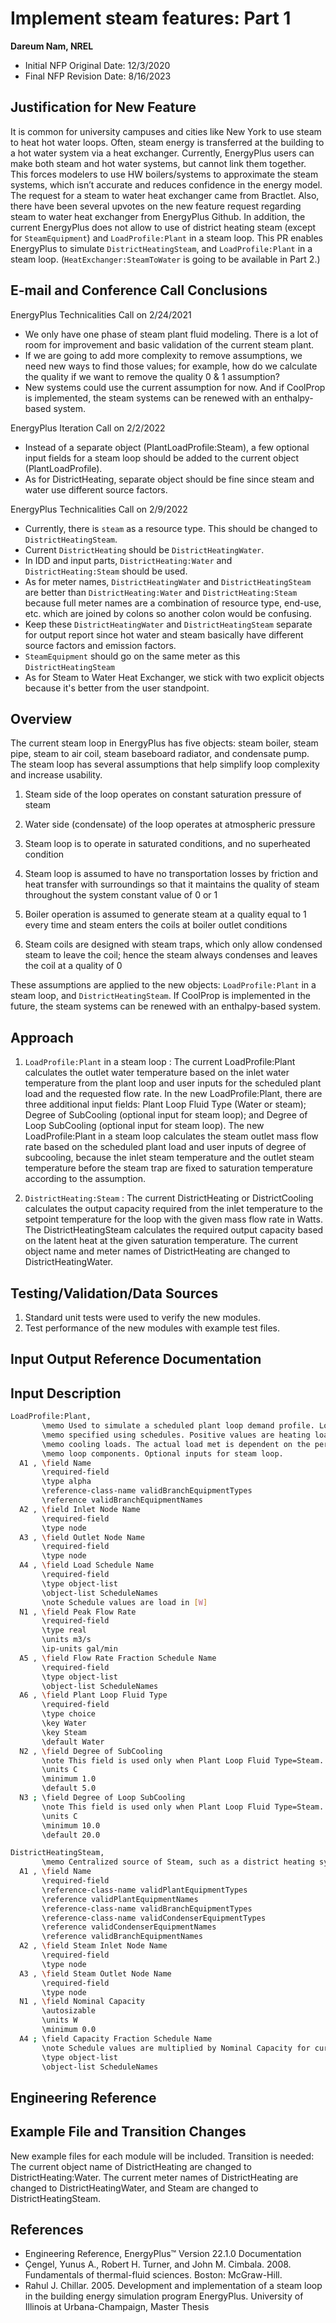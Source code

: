 Implement steam features: Part 1
================

**Dareum Nam, NREL**

 - Initial NFP Original Date: 12/3/2020
 - Final NFP Revision Date: 8/16/2023

## Justification for New Feature ##

It is common for university campuses and cities like New York to use steam to heat hot water loops. Often, steam energy is transferred at the building to a hot water system via a heat exchanger. Currently, EnergyPlus users can make both steam and hot water systems, but cannot link them together. This forces modelers to use HW boilers/systems to approximate the steam systems, which isn’t accurate and reduces confidence in the energy model. The request for a steam to water heat exchanger came from Bractlet. Also, there have been several upvotes on the new feature request regarding steam to water heat exchanger from EnergyPlus Github.
In addition, the current EnergyPlus does not allow to use of district heating steam (except for `SteamEquipment`) and `LoadProfile:Plant` in a steam loop. 
This PR enables EnergyPlus to simulate `DistrictHeatingSteam`, and `LoadProfile:Plant` in a steam loop. (`HeatExchanger:SteamToWater` is going to be available in Part 2.)

## E-mail and Conference Call Conclusions ##

EnergyPlus Technicalities Call on 2/24/2021
- We only have one phase of steam plant fluid modeling. There is a lot of room for improvement and basic validation of the current steam plant.
- If we are going to add more complexity to remove assumptions, we need new ways to find those values; for example, how do we calculate the quality if we want to remove the quality 0 & 1 assumption?
- New systems could use the current assumption for now. And if CoolProp is implemented, the steam systems can be renewed with an enthalpy-based system.

EnergyPlus Iteration Call on 2/2/2022
- Instead of a separate object (PlantLoadProfile:Steam), a few optional input fields for a steam loop should be added to the current object (PlantLoadProfile).
- As for DistrictHeating, separate object should be fine since steam and water use different source factors.

EnergyPlus Technicalities Call on 2/9/2022
- Currently, there is `steam` as a resource type. This should be changed to `DistrictHeatingSteam`.
- Current `DistrictHeating` should be `DistrictHeatingWater`.
- In IDD and input parts, `DistrictHeating:Water` and `DistrictHeating:Steam` should be used.
- As for meter names, `DistrictHeatingWater` and `DistrictHeatingSteam` are better than `DistrictHeating:Water` and `DistrictHeating:Steam` because full meter names are a combination of resource type, end-use, etc. which are joined by colons so another colon would be confusing.
- Keep these `DistrictHeatingWater` and `DistrictHeatingSteam` separate for output report since hot water and steam basically have different source factors and emission factors.
- `SteamEquipment` should go on the same meter as this `DistrictHeatingSteam`
- As for Steam to Water Heat Exchanger, we stick with two explicit objects because it's better from the user standpoint.

## Overview ##

The current steam loop in EnergyPlus has five objects: steam boiler, steam pipe, steam to air coil, steam baseboard radiator, and condensate pump. The steam loop has several assumptions that help simplify loop complexity and increase usability.

1. Steam side of the loop operates on constant saturation pressure of steam

2. Water side (condensate) of the loop operates at atmospheric pressure

3. Steam loop is to operate in saturated conditions, and no superheated condition

4. Steam loop is assumed to have no transportation losses by friction and heat transfer with surroundings so that it maintains the quality of steam throughout the system constant value of 0 or 1

5. Boiler operation is assumed to generate steam at a quality equal to 1 every time and steam enters the coils at boiler outlet conditions

6. Steam coils are designed with steam traps, which only allow condensed steam to leave the coil; hence the steam always condenses and leaves the coil at a quality of 0

These assumptions are applied to the new objects: `LoadProfile:Plant` in a steam loop, and `DistrictHeatingSteam`. If CoolProp is implemented in the future, the steam systems can be renewed with an enthalpy-based system.

## Approach ##

1. `LoadProfile:Plant` in a steam loop :
The current LoadProfile:Plant calculates the outlet water temperature based on the inlet water temperature from the plant loop and user inputs for the scheduled plant load and the requested flow rate. 
In the new LoadProfile:Plant, there are three additional input fields: Plant Loop Fluid Type (Water or steam); Degree of SubCooling (optional input for steam loop); and Degree of Loop SubCooling (optional input for steam loop). The new LoadProfile:Plant in a steam loop calculates the steam outlet mass flow rate based on the scheduled plant load and user inputs of degree of subcooling, because the inlet steam temperature and the outlet steam temperature before the steam trap are fixed to saturation temperature according to the assumption.

2. `DistrictHeating:Steam` :
The current DistrictHeating or DistrictCooling calculates the output capacity required from the inlet temperature to the setpoint temperature for the loop with the given mass flow rate in Watts.
The DistrictHeatingSteam calculates the required output capacity based on the latent heat at the given saturation temperature.
The current object name and meter names of DistrictHeating are changed to DistrictHeatingWater.


## Testing/Validation/Data Sources ##

1. Standard unit tests were used to verify the new modules.
2. Test performance of the new modules with example test files.

## Input Output Reference Documentation ##


## Input Description ##

```sh
LoadProfile:Plant,
       \memo Used to simulate a scheduled plant loop demand profile. Load and flow rate are
       \memo specified using schedules. Positive values are heating loads, and negative values are
       \memo cooling loads. The actual load met is dependent on the performance of the supply
       \memo loop components. Optional inputs for steam loop.
  A1 , \field Name
       \required-field
       \type alpha
       \reference-class-name validBranchEquipmentTypes
       \reference validBranchEquipmentNames
  A2 , \field Inlet Node Name
       \required-field
       \type node
  A3 , \field Outlet Node Name
       \required-field
       \type node
  A4 , \field Load Schedule Name
       \required-field
       \type object-list
       \object-list ScheduleNames
       \note Schedule values are load in [W]
  N1 , \field Peak Flow Rate
       \required-field
       \type real
       \units m3/s
       \ip-units gal/min
  A5 , \field Flow Rate Fraction Schedule Name
       \required-field
       \type object-list
       \object-list ScheduleNames
  A6 , \field Plant Loop Fluid Type
       \required-field
       \type choice
       \key Water
       \key Steam
       \default Water
  N2 , \field Degree of SubCooling
       \note This field is used only when Plant Loop Fluid Type=Steam.
       \units C
       \minimum 1.0
       \default 5.0
  N3 ; \field Degree of Loop SubCooling
       \note This field is used only when Plant Loop Fluid Type=Steam.
       \units C
       \minimum 10.0
       \default 20.0
```

```sh
DistrictHeatingSteam,
       \memo Centralized source of Steam, such as a district heating system.
  A1 , \field Name
       \required-field
       \reference-class-name validPlantEquipmentTypes
       \reference validPlantEquipmentNames
       \reference-class-name validBranchEquipmentTypes
       \reference-class-name validCondenserEquipmentTypes
       \reference validCondenserEquipmentNames
       \reference validBranchEquipmentNames
  A2 , \field Steam Inlet Node Name
       \required-field
       \type node
  A3 , \field Steam Outlet Node Name
       \required-field
       \type node
  N1 , \field Nominal Capacity
       \autosizable
       \units W
       \minimum 0.0
  A4 ; \field Capacity Fraction Schedule Name
       \note Schedule values are multiplied by Nominal Capacity for current capacity
       \type object-list
       \object-list ScheduleNames
```

## Engineering Reference ##


## Example File and Transition Changes ##

New example files for each module will be included.
Transition is needed: The current object name of DistrictHeating are changed to DistrictHeating:Water. The current meter names of DistrictHeating are changed to DistrictHeatingWater, and Steam are changed to DistrictHeatingSteam.

## References ##

- Engineering Reference, EnergyPlus™ Version 22.1.0 Documentation
- Çengel, Yunus A., Robert H. Turner, and John M. Cimbala. 2008. Fundamentals of thermal-fluid sciences. Boston: McGraw-Hill.
- Rahul J. Chillar. 2005. Development and implementation of a steam loop in the building energy simulation program EnergyPlus. University of Illinois at Urbana-Champaign, Master Thesis

